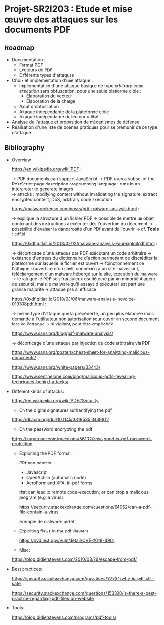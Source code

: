 # Projet-SR2I203 :  Etude et mise œuvre des attaques sur les documents PDF

## Roadmap

- Documentation : 
  - Format PDF
  - Lecteurs de PDF
  - Différents types d'attaques
- Choix et implémentation d'une attaque : 
  - Implémentation d'une attaque basique de type *arbitrary code execution* sans obfuscation, pour une seule platforme cible : 
    - Élaboration du vecteur 
    - Élaboration de la charge 
  - Ajout d'obfuscation 
  - Attaque indépendante de la plateforme cible
  - Attaque indépendante du lecteur utilisé 
- Analyse de l'attaque et proposition de mécanismes de défense
- Réalisation d'une liste de bonnes pratiques pour se prémunir de ce type d'attaque 


## Bibliography

- Overview

  https://en.wikipedia.org/wiki/PDF : 

    -> PDF documents can support JavaScript
    -> PDF uses a subset of the PostScript page description programming language : runs in an interpreter to generate images  
    -> attacks : modifying content without invalidating the signature, extract encrypted content, DoS, arbitrary code execution 

  https://malwarecheese.com/posts/pdf-malware-analysis.html : 

    -> explique la structure d'un fichier PDF 
    -> possible de mettre un objet contenant des instructions à exécuter dès l'ouverture du document 
    -> possibilité d'évaluer la dangerosité d'un PDf avant de l'ouvrir -> cf. **Tools** : `pdfid`  

  https://0xdf.gitlab.io/2018/09/12/malware-analysis-yourexploitpdf.html : 
  
    -> décorticage d'une attaque par PDF exécutant un code arbitraire 
    -> existance d'entrées du dictionnaire d'action permettant de discréditer la plateforme sur laquelle le fichier est ouvert 
    -> foinctionnement de l'attaque : ouverture d'un shell, connexion à un site malveillant, téléchargement d'un malware hébergé sur le site, exécution du malware 
    -> le fait que le PDF soit frauduleux est détecté par un minorité d'agent de sécurité, mais le malware qu'il essaye d'exécuter l'est part une grande majorité -> attaque pas si efficace 

  https://0xdf.gitlab.io/2018/08/06/malware-analysis-inovoice-019338pdf.html : 
  
    -> même type d'attaque que la précédente, un peu plus élaborée mais demande à l'utilisateur son autorisation pour ouvrir un second document lors de l'attaque -> si vigilant, peut être empêchée    

  https://www.sans.org/blog/pdf-malware-analysis/

    -> décorticage d'une attaque par injection de code arbitraire via PDF 

  https://www.sans.org/posters/cheat-sheet-for-analyzing-malicious-documents/

  https://www.sans.org/white-papers/33443/

  https://www.sentinelone.com/blog/malicious-pdfs-revealing-techniques-behind-attacks/

- Different kinds of attacks:

  https://en.wikipedia.org/wiki/PDF#Security

  - On the digital signatures authentifying the pdf

  https://dl.acm.org/doi/10.1145/3319535.3339812

  - On the password encrypting the pdf

  https://superuser.com/questions/56132/how-good-is-pdf-password-protection

  - Exploiting the PDF format:

    PDf can contain

      - Javascript
      - OpenAction (automatic code)
      - AcroForm and XFA: in-pdf forms

    that can lead to remote code-execution, or can drop a malicious program (e.g. a virus)

    https://security.stackexchange.com/questions/64052/can-a-pdf-file-contain-a-virus

    exemple de malware: pidief

  - Exploiting flaws in the pdf viewers

    https://nvd.nist.gov/vuln/detail/CVE-2018-4901

  - Misc:

  https://blog.didierstevens.com/2010/03/29/escape-from-pdf/

- Best practices:

  https://security.stackexchange.com/questions/87534/why-is-pdf-still-safe

  https://security.stackexchange.com/questions/153308/is-there-a-best-practice-regarding-pdf-files-on-website

- Tools:

  https://blog.didierstevens.com/programs/pdf-tools/